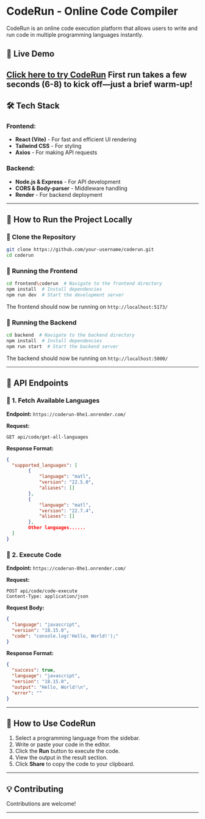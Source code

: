 # CodeRun - Online Code Compiler

CodeRun is an online code execution platform that allows users to write and run code in multiple programming languages instantly.

## 🚀 Live Demo

[Click here to try CodeRun](https://code-run-five.vercel.app/)
First run takes a few seconds (6-8) to kick off—just a brief warm-up!
---

## 🛠 Tech Stack

### Frontend:

- **React (Vite)** - For fast and efficient UI rendering
- **Tailwind CSS** - For styling
- **Axios** - For making API requests

### Backend:

- **Node.js & Express** - For API development
- **CORS & Body-parser** - Middleware handling
- **Render** - For backend deployment

---

## 📜 How to Run the Project Locally

### 🔹 Clone the Repository

```sh
git clone https://github.com/your-username/coderun.git
cd coderun
```

### 🔹 Running the Frontend

```sh
cd frontend\coderun  # Navigate to the frontend directory
npm install  # Install dependencies
npm run dev  # Start the development server
```

The frontend should now be running on `http://localhost:5173/`

### 🔹 Running the Backend

```sh
cd backend  # Navigate to the backend directory
npm install  # Install dependencies
npm run start  # Start the backend server
```

The backend should now be running on `http://localhost:5000/`

---

## 📡 API Endpoints

### 🔹 1. Fetch Available Languages

**Endpoint:** `https://coderun-0he1.onrender.com/`

**Request:**

```http
GET api/code/get-all-languages
```

**Response Format:**

```json
{
  "supported_languages": [
        {
            "language": "matl",
            "version": "22.5.0",
            "aliases": []
        },
        {
            "language": "matl",
            "version": "22.7.4",
            "aliases": []
        },
        Other languages......
  ]
}
```

### 🔹 2. Execute Code

**Endpoint:** `https://coderun-0he1.onrender.com/`

**Request:**

```http
POST api/code/code-execute
Content-Type: application/json
```

**Request Body:**

```json
{
  "language": "javascript",
  "version": "18.15.0",
  "code": "console.log('Hello, World!');"
}
```

**Response Format:**

```json
{
  "success": true,
  "language": "javascript",
  "version": "18.15.0",
  "output": "Hello, World!\n",
  "error": ""
}
```

---

## 📝 How to Use CodeRun

1. Select a programming language from the sidebar.
2. Write or paste your code in the editor.
3. Click the **Run** button to execute the code.
4. View the output in the result section.
5. Click **Share** to copy the code to your clipboard.

---

## 💡 Contributing

Contributions are welcome!

---
